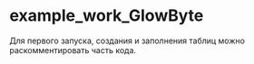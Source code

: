 # example_work_GlowByte
Для первого запуска, создания и заполнения таблиц можно раскомментировать часть кода.
